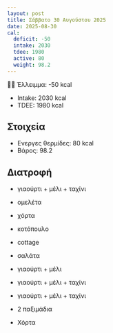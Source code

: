 ```yaml
---
layout: post
title: Σάββατο 30 Αυγούστου 2025
date: 2025-08-30
cal:
  deficit: -50
  intake: 2030
  tdee: 1980
  active: 80
  weight: 98.2
---
```


👎🏻 Έλλειμμα: <span class="red">-50 kcal</span>

- Intake: 2030 kcal
- TDEE: 1980 kcal

## Στοιχεία

- Ενεργες θερμίδες: 80 kcal
- Βάρος: 98.2

## Διατροφή

- γιαούρτι + μέλι + ταχίνι
- ομελέτα

- χόρτα

- κοτόπουλο
- cottage
- σαλάτα
- γιαούρτι + μέλι

- γιαούρτι + μέλι + ταχίνι
- γιαούρτι + μέλι + ταχίνι
- 2 παξιμάδια
- Χόρτα

